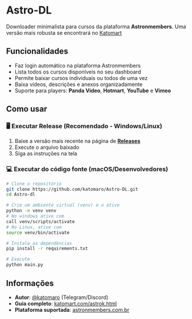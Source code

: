 # Astro-DL

Downloader minimalista para cursos da plataforma **Astronmembers**. Uma versão mais robusta se encontrará no [Katomart](https://github.com/katomaro/katomart)

## Funcionalidades

- Faz login automático na plataforma Astronmembers
- Lista todos os cursos disponíveis no seu dashboard
- Permite baixar cursos individuais ou todos de uma vez
- Baixa vídeos, descrições e anexos organizadamente
- Suporte para players: **Panda Video**, **Hotmart**, **YouTube** e **Vimeo**

## Como usar

### 🖥️ Executar Release (Recomendado - Windows/Linux)

1. Baixe a versão mais recente na página de [**Releases**](https://github.com/katomaro/Astro-DL/releases)
2. Execute o arquivo baixado
3. Siga as instruções na tela

### 💻 Executar do código fonte (macOS/Desenvolvedores)

```bash
# Clone o repositório
git clone https://github.com/katomaro/Astro-DL.git
cd Astro-dl

# Crie um ambiente virtual (venv) e o ative
python -m venv venv
# No windows ative com
call venv/scripts/activate
# No Linux, ative com
source venv/bin/activate

# Instale as dependências
pip install -r requirements.txt

# Execute
python main.py
```

## Informações

- **Autor**: [@katomaro](https://t.me/katomaro) (Telegram/Discord)
- **Guia completo**: [katomart.com/astrok.html](https://katomart.com/astrok.html)
- **Plataforma suportada**: [astronmembers.com.br](https://www.astronmembers.com.br)

